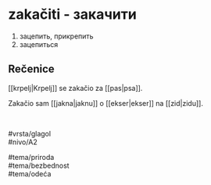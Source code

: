 # zakačiti - закачити

1. зацепить, прикрепить  
2. зацепиться  

## Rečenice

[[krpelj|Krpelj]] se zakačio za [[pas|psa]].  

Zakačio sam [[jakna|jaknu]] o [[ekser|ekser]] na [[zid|zidu]].  

<br>

#vrsta/glagol  
#nivo/A2  

#tema/priroda  
#tema/bezbednost  
#tema/odeća  
